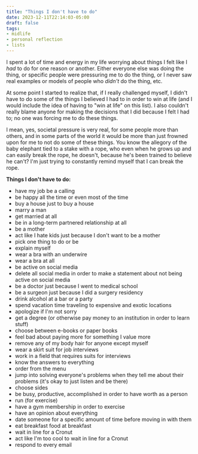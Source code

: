 ```yaml
---
title: "Things I don't have to do"
date: 2023-12-11T22:14:03-05:00
draft: false
tags: 
- midlife
- personal reflection
- lists
---
```


I spent a lot of time and energy in my life worrying about things I felt like I _had_ to do for one reason or another. Either everyone else was doing the thing, or specific people were pressuring me to do the thing, or I never saw real examples or models of people who _didn't_ do the thing, etc. 

At some point I started to realize that, if I really challenged myself, I didn't have to do some of the things I believed I had to in order to win at life (and I would include the idea of having to "win at life" on this list). I also couldn't really blame anyone for making the decisions that I did because I felt I had to; no one was forcing me to do these things. 

I mean, yes, societal pressure is very real, for some people more than others, and in some parts of the world it would be more than just frowned upon for me to not do some of these things. You know the allegory of the baby elephant tied to a stake with a rope, who even when he grows up and can easily break the rope, he doesn't, because he's been trained to believe he can't? I'm just trying to constantly remind myself that I can break the rope. 

**Things I don't have to do:**

* have my job be a calling
* be happy all the time or even most of the time
* buy a house just to buy a house
* marry a man
* get married at all
* be in a long-term partnered relationship at all
* be a mother
* act like I hate kids just because I don't want to be a mother
* pick one thing to do or be
* explain myself
* wear a bra with an underwire
* wear a bra at all
* be active on social media
* delete all social media in order to make a statement about not being active on social media
* be a doctor just because I went to medical school
* be a surgeon just because I did a surgery residency
* drink alcohol at a bar or a party
* spend vacation time traveling to expensive and exotic locations
* apologize if I'm not sorry
* get a degree (or otherwise pay money to an institution in order to learn stuff)
* choose between e-books or paper books
* feel bad about paying more for something I value more
* remove any of my body hair for anyone except myself
* wear a skirt suit for job interviews
* work in a field that requires suits for interviews
* know the answers to everything
* order from the menu
* jump into solving everyone's problems when they tell me about their problems (it's okay to just listen and be there)
* choose sides
* be busy, productive, accomplished in order to have worth as a person
* run (for exercise)
* have a gym membership in order to exercise
* have an opinion about everything
* date someone for a specific amount of time before moving in with them
* eat breakfast food at breakfast
* wait in line for a Cronut
* act like I'm too cool to wait in line for a Cronut
* respond to every email

